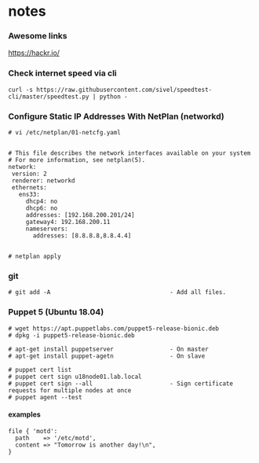 # notes

### Awesome links

https://hackr.io/

### Check internet speed via cli
````
curl -s https://raw.githubusercontent.com/sivel/speedtest-cli/master/speedtest.py | python -
````

### Configure Static IP Addresses With NetPlan (networkd)
````
# vi /etc/netplan/01-netcfg.yaml


# This file describes the network interfaces available on your system
# For more information, see netplan(5).
network:
 version: 2
 renderer: networkd
 ethernets:
   ens33:
     dhcp4: no
     dhcp6: no
     addresses: [192.168.200.201/24]
     gateway4: 192.168.200.11
     nameservers:
       addresses: [8.8.8.8,8.8.4.4]


# netplan apply
````

### git
````
# git add -A                                  - Add all files.
````

### Puppet 5 (Ubuntu 18.04)
````
# wget https://apt.puppetlabs.com/puppet5-release-bionic.deb
# dpkg -i puppet5-release-bionic.deb

# apt-get install puppetserver                - On master
# apt-get install puppet-agetn                - On slave
````
````
# puppet cert list
# puppet cert sign u18node01.lab.local
# puppet cert sign --all                      - Sign certificate requests for multiple nodes at once
# puppet agent --test
````
#### examples
````
file { 'motd':
  path    => '/etc/motd',
  content => "Tomorrow is another day!\n",
}
````
